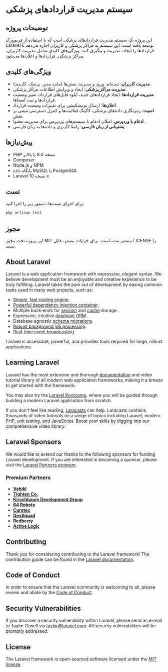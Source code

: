 # سیستم مدیریت قراردادهای پزشکی

## توضیحات پروژه
این پروژه یک سیستم مدیریت قراردادهای پزشکی است که با استفاده از فریم‌ورک Laravel توسعه یافته است. این سیستم به مراکز پزشکی و کاربران اجازه می‌دهد تا قراردادها را ایجاد، مدیریت و پیگیری کنند. ویژگی‌های کلیدی شامل مدیریت کاربران، مراکز پزشکی، قراردادها و اعلان‌ها می‌شود.

## ویژگی‌های کلیدی
- **مدیریت کاربران**: ثبت‌نام، ورود و مدیریت نقش‌ها (مانند مدیر، پزشک، کارمند).
- **مدیریت مراکز پزشکی**: ایجاد و ویرایش اطلاعات مراکز پزشکی.
- **مدیریت قراردادها**: ایجاد قراردادهای جدید، آپلود فایل‌های قرارداد، تغییر وضعیت قراردادها و ثبت امضاها.
- **اعلان‌ها**: ارسال نوتیفیکیشن برای تغییرات وضعیت قرارداد.
- **امنیت**: رمزنگاری داده‌های پزشکی، لاگینگ فعالیت‌ها و کنترل دسترسی مبتنی بر نقش.
- **ادغام با وردپرس**: امکان ادغام با سیستم‌های وردپرس برای مدیریت محتوا.
- **پشتیبانی از زبان فارسی**: رابط کاربری و داده‌ها به زبان فارسی.

## پیش‌نیازها
- PHP نسخه 8.0 یا بالاتر
- Composer
- Node.js و NPM
- پایگاه داده MySQL یا PostgreSQL
- Laravel نسخه 10.x

## تست
برای اجرای تست‌ها، دستور زیر را اجرا کنید:
```bash
php artisan test
```

## مجوز
این پروژه تحت مجوز MIT منتشر شده است. برای جزئیات بیشتر، فایل LICENSE را ببینید.

## About Laravel

Laravel is a web application framework with expressive, elegant syntax. We believe development must be an enjoyable and creative experience to be truly fulfilling. Laravel takes the pain out of development by easing common tasks used in many web projects, such as:

- [Simple, fast routing engine](https://laravel.com/docs/routing).
- [Powerful dependency injection container](https://laravel.com/docs/container).
- Multiple back-ends for [session](https://laravel.com/docs/session) and [cache](https://laravel.com/docs/cache) storage.
- Expressive, intuitive [database ORM](https://laravel.com/docs/eloquent).
- Database agnostic [schema migrations](https://laravel.com/docs/migrations).
- [Robust background job processing](https://laravel.com/docs/queues).
- [Real-time event broadcasting](https://laravel.com/docs/broadcasting).

Laravel is accessible, powerful, and provides tools required for large, robust applications.

## Learning Laravel

Laravel has the most extensive and thorough [documentation](https://laravel.com/docs) and video tutorial library of all modern web application frameworks, making it a breeze to get started with the framework.

You may also try the [Laravel Bootcamp](https://bootcamp.laravel.com), where you will be guided through building a modern Laravel application from scratch.

If you don't feel like reading, [Laracasts](https://laracasts.com) can help. Laracasts contains thousands of video tutorials on a range of topics including Laravel, modern PHP, unit testing, and JavaScript. Boost your skills by digging into our comprehensive video library.

## Laravel Sponsors

We would like to extend our thanks to the following sponsors for funding Laravel development. If you are interested in becoming a sponsor, please visit the [Laravel Partners program](https://partners.laravel.com).

### Premium Partners

- **[Vehikl](https://vehikl.com)**
- **[Tighten Co.](https://tighten.co)**
- **[Kirschbaum Development Group](https://kirschbaumdevelopment.com)**
- **[64 Robots](https://64robots.com)**
- **[Curotec](https://www.curotec.com/services/technologies/laravel)**
- **[DevSquad](https://devsquad.com/hire-laravel-developers)**
- **[Redberry](https://redberry.international/laravel-development)**
- **[Active Logic](https://activelogic.com)**

## Contributing

Thank you for considering contributing to the Laravel framework! The contribution guide can be found in the [Laravel documentation](https://laravel.com/docs/contributions).

## Code of Conduct

In order to ensure that the Laravel community is welcoming to all, please review and abide by the [Code of Conduct](https://laravel.com/docs/contributions#code-of-conduct).

## Security Vulnerabilities

If you discover a security vulnerability within Laravel, please send an e-mail to Taylor Otwell via [taylor@laravel.com](mailto:taylor@laravel.com). All security vulnerabilities will be promptly addressed.

## License

The Laravel framework is open-sourced software licensed under the [MIT license](https://opensource.org/licenses/MIT).
